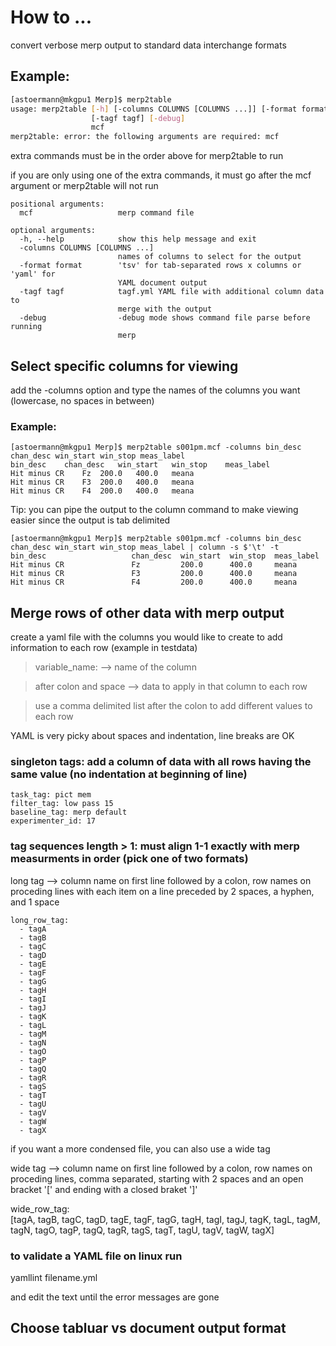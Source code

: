 # How to ...

convert verbose merp output to standard data interchange formats 
## Example:

```bash
[astoermann@mkgpu1 Merp]$ merp2table
usage: merp2table [-h] [-columns COLUMNS [COLUMNS ...]] [-format format]
                  [-tagf tagf] [-debug]
                  mcf
merp2table: error: the following arguments are required: mcf

```
extra commands must be in the order above for merp2table to run

if you are only using one of the extra commands, it must go after the mcf argument or merp2table will not run
```
positional arguments:
  mcf                   merp command file

optional arguments:
  -h, --help            show this help message and exit
  -columns COLUMNS [COLUMNS ...]
                        names of columns to select for the output
  -format format        'tsv' for tab-separated rows x columns or 'yaml' for
                        YAML document output
  -tagf tagf            tagf.yml YAML file with additional column data to
                        merge with the output
  -debug                -debug mode shows command file parse before running
                        merp
```




## Select specific columns for viewing
add the -columns option and type the names of the columns you want (lowercase, no spaces in between)
### Example:
```
[astoermann@mkgpu1 Merp]$ merp2table s001pm.mcf -columns bin_desc chan_desc win_start win_stop meas_label
bin_desc	chan_desc	win_start	win_stop	meas_label
Hit minus CR	Fz	200.0	400.0	meana
Hit minus CR	F3	200.0	400.0	meana
Hit minus CR	F4	200.0	400.0	meana
```
Tip: you can pipe the output to the column command to make viewing easier since the output is tab delimited 
```
[astoermann@mkgpu1 Merp]$ merp2table s001pm.mcf -columns bin_desc chan_desc win_start win_stop meas_label | column -s $'\t' -t 
bin_desc                   chan_desc  win_start  win_stop  meas_label
Hit minus CR               Fz         200.0      400.0     meana
Hit minus CR               F3         200.0      400.0     meana
Hit minus CR               F4         200.0      400.0     meana
```

## Merge rows of other data with merp output
create a yaml file with the columns you would like to create to add information to each row (example in testdata) 
> variable_name:  --> name of the column 

> after colon and space  --> data to apply in that column to each row 

> use a comma delimited list after the colon to add different values to each row 

YAML is very picky about spaces and indentation, line breaks are OK 

### singleton tags: add a column of data with all rows having the same value (no indentation at beginning of line) 
```
task_tag: pict mem 
filter_tag: low pass 15 
baseline_tag: merp default 
experimenter_id: 17 
```
### tag sequences length > 1: must align 1-1 exactly with merp measurments in order (pick one of two formats)
long tag --> column name on first line followed by a colon, row names on proceding lines with each item on a line preceded by 2 spaces, a hyphen, and 1 space 
```
long_row_tag:  
  - tagA 
  - tagB 
  - tagC 
  - tagD 
  - tagE 
  - tagF 
  - tagG 
  - tagH 
  - tagI 
  - tagJ 
  - tagK 
  - tagL 
  - tagM 
  - tagN 
  - tagO 
  - tagP 
  - tagQ 
  - tagR 
  - tagS 
  - tagT 
  - tagU 
  - tagV 
  - tagW 
  - tagX 
```

if you want a more condensed file, you can also use a wide tag

wide tag  --> column name on first line followed by a colon, row names on proceding lines, comma separated, starting with 2 spaces and an open bracket '[' and ending with a closed braket ']' 

wide_row_tag:  
  [tagA, tagB, tagC, tagD, tagE, tagF, tagG, tagH, tagI, tagJ,
  tagK, tagL, tagM, tagN, tagO, tagP, tagQ, tagR, tagS, tagT, 
  tagU, tagV, tagW, tagX] 



### to validate a YAML file on linux run
yamllint filename.yml 

and edit the text until the error messages are gone


## Choose tabluar vs document output format

